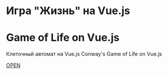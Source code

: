 # Игра "Жизнь" на Vue.js
# Game of Life on Vue.js
Клеточный автомат на Vue.js
Conway's Game of Life on Vue.js

<a href="https://ya-tmch.github.io/game-of-life/index.html">OPEN</a>
